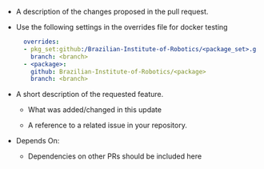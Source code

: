 - A description of the changes proposed in the pull request.

- Use the following settings in the overrides file for docker testing

    ```yaml
      overrides:
      - pkg_set:github:/Brazilian-Institute-of-Robotics/<package_set>.git:
        branch: <branch>
      - <package>:
        github: Brazilian-Institute-of-Robotics/<package>
        branch: <branch>
    ```  
- A short description of the requested feature.

  - What was added/changed in this update

  - A reference to a related issue in your repository.

- Depends On:
    
   - Dependencies on other PRs should be included here
